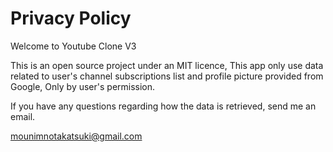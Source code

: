 # Privacy Policy

Welcome to Youtube Clone V3

This is an open source project under an MIT licence, This app only use data related to user's channel subscriptions list and profile picture provided from Google, Only by user's permission.

If you have any questions regarding how the data is retrieved, send me an email.

mounimnotakatsuki@gmail.com
